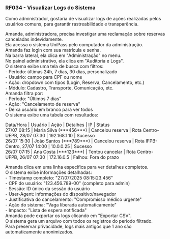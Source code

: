 ### **RF034 \- Visualizar Logs do Sistema**

Como administrador, gostaria de visualizar logs de ações realizadas pelos usuários comuns, para garantir rastreabilidade e transparência.

Amanda, administradora, precisa investigar uma reclamação sobre reservas canceladas indevidamente.  
Ela acessa o sistema UniPass pelo computador da administração.  
Amanda faz login com sua matrícula e senha.  
Na barra lateral, ela clica em "Administração" no menu.  
No painel administrativo, ela clica em "Auditoria e Logs".  
O sistema exibe uma tela de busca com filtros:  
  \- Período: últimas 24h, 7 dias, 30 dias, personalizado  
  \- Usuário: campo para CPF ou nome  
  \- Ação: dropdown com tipos (Login, Reserva, Cancelamento, etc.)  
  \- Módulo: Cadastro, Transporte, Comunicação, etc.  
Amanda filtra por:  
  \- Período: "Últimos 7 dias"  
  \- Ação: "Cancelamento de reserva"  
  \- Deixa usuário em branco para ver todos  
O sistema exibe uma tabela com resultados:

  Data/Hora | Usuário | Ação | Detalhes | IP | Status  
  27/07 08:15 | Maria Silva (\*\*\*456\*\*\*) | Cancelou reserva | Rota Centro-UEPB, 28/07 07:30 | 192.168.1.10 | Sucesso  
  26/07 15:30 | João Santos (\*\*\*789\*\*\*) | Cancelou reserva | Rota IFPB-Centro, 27/07 14:00 | 10.0.0.25 | Sucesso  
  26/07 07:15 | Ana Costa (\*\*\*123\*\*\*) | Tentou cancelar | Rota Centro-UFPB, 26/07 07:30 | 172.16.0.5 | Falhou: Fora do prazo

Amanda clica em uma linha específica para ver detalhes completos.  
O sistema exibe informações detalhadas:  
  \- Timestamp completo: "27/07/2025 08:15:23.456"  
  \- CPF do usuário: "123.456.789-00" (completo para admin)  
  \- Sessão: ID único da sessão do usuário  
  \- User-Agent: informações do dispositivo/navegador  
  \- Justificativa do cancelamento: "Compromisso médico urgente"  
  \- Ação do sistema: "Vaga liberada automaticamente"  
  \- Impacto: "Lista de espera notificada"  
Amanda pode exportar os logs clicando em "Exportar CSV".  
O sistema gera um arquivo com todos os registros do período filtrado.  
Para preservar privacidade, logs mais antigos que 1 ano são automaticamente anonimizados.